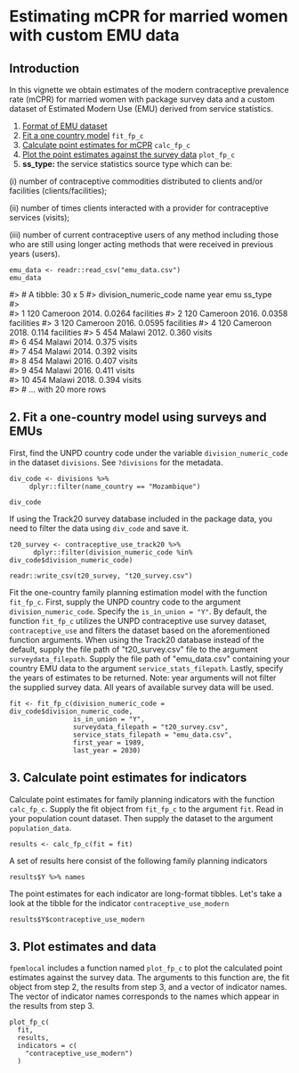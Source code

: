 
Estimating mCPR for married women with custom EMU data
================

## Introduction

In this vignette we obtain estimates of the modern contraceptive
prevalence rate (mCPR) for married women with package survey data and a
custom dataset of Estimated Modern Use (EMU) derived from service
statistics.

1.  [Format of EMU dataset](#emu)
2.  [Fit a one country model](#fit) `fit_fp_c`
3.  [Calculate point estimates for mCPR](#results) `calc_fp_c`
4.  [Plot the point estimates against the survey data](#plot)
    `plot_fp_c`
5.  **ss_type:** the service statistics source type which can be:

    
(i) number of contraceptive commodities distributed to clients and/or
    facilities (clients/facilities);
    
(ii) number of times clients interacted with a provider for
     contraceptive services (visits);
     
(iii) number of current contraceptive users of any method including
      those who are still using longer acting methods that were received
      in previous years (users).

```{r}
emu_data <- readr::read_csv("emu_data.csv")
emu_data
```
#> # A tibble: 30 x 5
#>    division_numeric_code name      year    emu ss_type   
#>                    <dbl> <chr>    <dbl>  <dbl> <chr>     
#>  1                   120 Cameroon 2014. 0.0264 facilities
#>  2                   120 Cameroon 2016. 0.0358 facilities
#>  3                   120 Cameroon 2016. 0.0595 facilities
#>  4                   120 Cameroon 2018. 0.114  facilities
#>  5                   454 Malawi   2012. 0.360  visits    
#>  6                   454 Malawi   2014. 0.375  visits    
#>  7                   454 Malawi   2014. 0.392  visits    
#>  8                   454 Malawi   2016. 0.407  visits    
#>  9                   454 Malawi   2016. 0.411  visits    
#> 10                   454 Malawi   2018. 0.394  visits    
#> # … with 20 more rows
    
## <a name="fit"></a>

## 2. Fit a one-country model using surveys and EMUs

First, find the UNPD country code under the variable
`division_numeric_code` in the dataset `divisions`. See `?divisions` for
the metadata.

```{r}
div_code <- divisions %>%
     dplyr::filter(name_country == "Mozambique")

div_code
```

If using the Track20 survey database included in the package data, you
need to filter the data using `div_code` and save it.

```{r}
t20_survey <- contraceptive_use_track20 %>%
      dplyr::filter(division_numeric_code %in% div_code$division_numeric_code) 

readr::write_csv(t20_survey, "t20_survey.csv")
```

Fit the one-country family planning estimation model with the function
`fit_fp_c`. First, supply the UNPD country code to the argument
`division_numeric_code`. Specify the `is_in_union = "Y"`. By default,
the function `fit_fp_c` utilizes the UNPD contraceptive use survey
dataset, `contraceptive_use` and filters the dataset based on the
aforementioned function arguments. When using the Track20 database
instead of the default, supply the file path of "t20_survey.csv" file to
the argument `surveydata_filepath`. Supply the file path of
"emu_data.csv" containing your country EMU data to the argument
`service_stats_filepath`. Lastly, specify the years of estimates to be
returned. Note: year arguments will not filter the supplied survey data.
All years of available survey data will be used.

```{r}
fit <- fit_fp_c(division_numeric_code = div_code$division_numeric_code,
                is_in_union = "Y",
                surveydata_filepath = "t20_survey.csv",
                service_stats_filepath = "emu_data.csv",
                first_year = 1989,
                last_year = 2030)

```

## <a name="results"></a>

## 3. Calculate point estimates for indicators

Calculate point estimates for family planning indicators with the
function `calc_fp_c`. Supply the fit object from `fit_fp_c` to the
argument `fit`. Read in your population count dataset. Then supply the
dataset to the argument `population_data`.

```{r}
results <- calc_fp_c(fit = fit)
```

A set of results here consist of the following family planning
indicators

```{r}
results$Y %>% names
```

The point estimates for each indicator are long-format tibbles. Let's
take a look at the tibble for the indicator `contraceptive_use_modern`

```{r}
results$Y$contraceptive_use_modern
```

## <a name="plot"></a>

## 3. Plot estimates and data

`fpemlocal` includes a function named `plot_fp_c` to plot the calculated
point estimates against the survey data. The arguments to this function
are, the fit object from step 2, the results from step 3, and a vector
of indicator names. The vector of indicator names corresponds to the
names which appear in the results from step 3.

```{r, fig.width=5.5, fig.height=3.5}
plot_fp_c(
  fit,
  results,
  indicators = c(
    "contraceptive_use_modern")
  )
```

